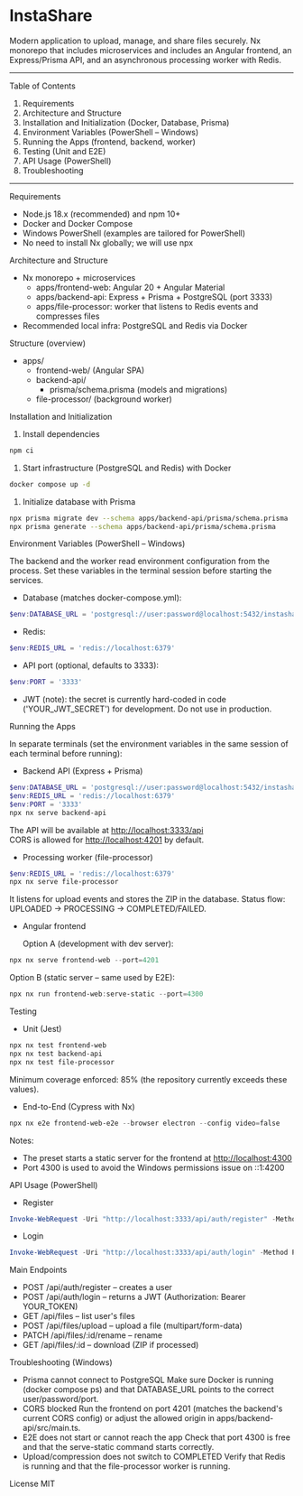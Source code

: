 # InstaShare

Modern application to upload, manage, and share files securely. Nx monorepo that includes microservices and includes an Angular frontend, an Express/Prisma API, and an asynchronous processing worker with Redis.

---

Table of Contents

1. Requirements
2. Architecture and Structure
3. Installation and Initialization (Docker, Database, Prisma)
4. Environment Variables (PowerShell – Windows)
5. Running the Apps (frontend, backend, worker)
6. Testing (Unit and E2E)
7. API Usage (PowerShell)
8. Troubleshooting

---

Requirements

- Node.js 18.x (recommended) and npm 10+
- Docker and Docker Compose
- Windows PowerShell (examples are tailored for PowerShell)
- No need to install Nx globally; we will use npx

Architecture and Structure

- Nx monorepo + microservices
  - apps/frontend-web: Angular 20 + Angular Material
  - apps/backend-api: Express + Prisma + PostgreSQL (port 3333)
  - apps/file-processor: worker that listens to Redis events and compresses files
- Recommended local infra: PostgreSQL and Redis via Docker

Structure (overview)

- apps/
  - frontend-web/ (Angular SPA)
  - backend-api/
    - prisma/schema.prisma (models and migrations)
  - file-processor/ (background worker)

Installation and Initialization

1. Install dependencies

```bash
npm ci
```

1. Start infrastructure (PostgreSQL and Redis) with Docker

```bash
docker compose up -d
```

1. Initialize database with Prisma

```bash
npx prisma migrate dev --schema apps/backend-api/prisma/schema.prisma
npx prisma generate --schema apps/backend-api/prisma/schema.prisma
```

Environment Variables (PowerShell – Windows)

The backend and the worker read environment configuration from the process. Set these variables in the terminal session before starting the services.

- Database (matches docker-compose.yml):

```powershell
$env:DATABASE_URL = 'postgresql://user:password@localhost:5432/instashare?schema=public'
```

- Redis:

```powershell
$env:REDIS_URL = 'redis://localhost:6379'
```

- API port (optional, defaults to 3333):

```powershell
$env:PORT = '3333'
```

- JWT (note): the secret is currently hard-coded in code ('YOUR_JWT_SECRET') for development. Do not use in production.

Running the Apps

In separate terminals (set the environment variables in the same session of each terminal before running):

- Backend API (Express + Prisma)

```powershell
$env:DATABASE_URL = 'postgresql://user:password@localhost:5432/instashare?schema=public'
$env:REDIS_URL = 'redis://localhost:6379'
$env:PORT = '3333'
npx nx serve backend-api
```

The API will be available at <http://localhost:3333/api>  
CORS is allowed for <http://localhost:4201> by default.

- Processing worker (file-processor)

```powershell
$env:REDIS_URL = 'redis://localhost:6379'
npx nx serve file-processor
```

It listens for upload events and stores the ZIP in the database. Status flow: UPLOADED → PROCESSING → COMPLETED/FAILED.

- Angular frontend

  Option A (development with dev server):

```powershell
npx nx serve frontend-web --port=4201
```

  Option B (static server – same used by E2E):

```powershell
npx nx run frontend-web:serve-static --port=4300
```

Testing

- Unit (Jest)

```powershell
npx nx test frontend-web
npx nx test backend-api
npx nx test file-processor
```

Minimum coverage enforced: 85% (the repository currently exceeds these values).

- End-to-End (Cypress with Nx)

```powershell
npx nx e2e frontend-web-e2e --browser electron --config video=false
```

Notes:

- The preset starts a static server for the frontend at <http://localhost:4300>
- Port 4300 is used to avoid the Windows permissions issue on ::1:4200

API Usage (PowerShell)

- Register

```powershell
Invoke-WebRequest -Uri "http://localhost:3333/api/auth/register" -Method POST -ContentType "application/json" -Body '{"email":"test@example.com", "password":"password123"}'
```

- Login

```powershell
Invoke-WebRequest -Uri "http://localhost:3333/api/auth/login" -Method POST -ContentType "application/json" -Body '{"email":"test@example.com", "password":"password123"}'
```

Main Endpoints

- POST /api/auth/register – creates a user
- POST /api/auth/login – returns a JWT (Authorization: Bearer YOUR_TOKEN)
- GET /api/files – list user's files
- POST /api/files/upload – upload a file (multipart/form-data)
- PATCH /api/files/:id/rename – rename
- GET /api/files/:id – download (ZIP if processed)

Troubleshooting (Windows)

- Prisma cannot connect to PostgreSQL
  Make sure Docker is running (docker compose ps) and that DATABASE_URL points to the correct user/password/port.
- CORS blocked
  Run the frontend on port 4201 (matches the backend's current CORS config) or adjust the allowed origin in apps/backend-api/src/main.ts.
- E2E does not start or cannot reach the app
  Check that port 4300 is free and that the serve-static command starts correctly.
- Upload/compression does not switch to COMPLETED
  Verify that Redis is running and that the file-processor worker is running.

License
MIT
